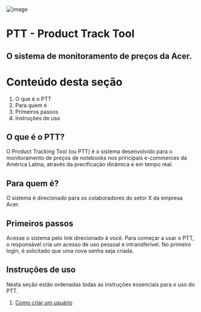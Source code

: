 ![image](https://github.com/liandrasilva/PTTtest/assets/155766388/779af20d-d71b-46c3-89c3-a889fffc6ac8)
# PTT - Product Track Tool 
## O sistema de monitoramento de preços da Acer. 
# Conteúdo desta seção 
1. O que é o PTT
2. Para quem é
3. Primeiros passos
4. Instruções de uso
## O que é o PTT?
O Product Tracking Tool (ou PTT) é o sistema desenvolvido para o monitoramento de preços de notebooks nos principais e-commerces da América Latina, através da precificação dinâmica e em tempo real.  
## Para quem é?
O sistema é direcionado para os colaboradores do setor X da empresa Acer. 
## Primeiros passos
Acesse o sistema pelo link direcionado à você. Para começar a usar o PTT, o responsável cria um acesso de uso pessoal e intransferível. No primeiro login, é solicitado que uma nova senha seja criada. 
## Instruções de uso 
Nesta seção estão ordenadas todas as instruções essenciais para o uso do PTT. 
1. [Como criar um usuário](docs/PTTtest/CriarUsuario.md)
